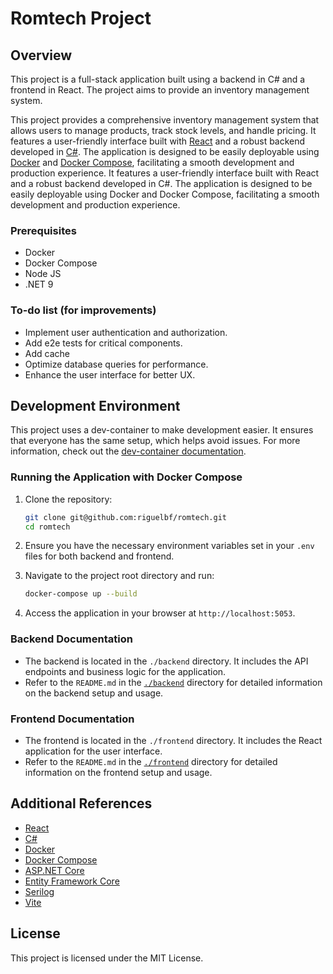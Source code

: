 # Romtech Project

## Overview
This project is a full-stack application built using a backend in C# and a frontend in React. The project aims to provide an inventory management system.

This project provides a comprehensive inventory management system that allows users to manage products, track stock levels, and handle pricing. It features a user-friendly interface built with [React](https://reactjs.org/) and a robust backend developed in [C#](https://docs.microsoft.com/en-us/dotnet/csharp/). The application is designed to be easily deployable using [Docker](https://www.docker.com/) and [Docker Compose](https://docs.docker.com/compose/), facilitating a smooth development and production experience. It features a user-friendly interface built with React and a robust backend developed in C#. The application is designed to be easily deployable using Docker and Docker Compose, facilitating a smooth development and production experience.

### Prerequisites
- Docker
- Docker Compose
- Node JS
- .NET 9

### To-do list (for improvements)
- Implement user authentication and authorization.
- Add e2e tests for critical components.
- Add cache
- Optimize database queries for performance.
- Enhance the user interface for better UX.

## Development Environment
This project uses a dev-container to make development easier. It ensures that everyone has the same setup, which helps avoid issues. For more information, check out the [dev-container documentation](https://code.visualstudio.com/docs/remote/containers).


### Running the Application with Docker Compose
1. Clone the repository:
   ```bash
   git clone git@github.com:riguelbf/romtech.git
   cd romtech
   ```

2. Ensure you have the necessary environment variables set in your `.env` files for both backend and frontend.

3. Navigate to the project root directory and run:
   ```bash
   docker-compose up --build
   ```

4. Access the application in your browser at `http://localhost:5053`.

### Backend Documentation
- The backend is located in the `./backend` directory. It includes the API endpoints and business logic for the application.
- Refer to the `README.md` in the [`./backend`](https://github.com/riguelbf/romtech/blob/main/backend/README.md) directory for detailed information on the backend setup and usage.

### Frontend Documentation
- The frontend is located in the `./frontend` directory. It includes the React application for the user interface.
- Refer to the `README.md` in the [`./frontend`](https://github.com/riguelbf/romtech/blob/main/frontend/README.md) directory for detailed information on the frontend setup and usage.

## Additional References
- [React](https://reactjs.org/)
- [C#](https://docs.microsoft.com/en-us/dotnet/csharp/)
- [Docker](https://www.docker.com/)
- [Docker Compose](https://docs.docker.com/compose/)
- [ASP.NET Core](https://docs.microsoft.com/en-us/aspnet/core/?view=aspnetcore-5.0)
- [Entity Framework Core](https://docs.microsoft.com/en-us/ef/core/)
- [Serilog](https://serilog.net/)
- [Vite](https://vitejs.dev/)

## License
This project is licensed under the MIT License.